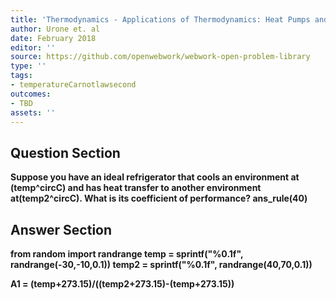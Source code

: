 ```yaml
---
title: 'Thermodynamics - Applications of Thermodynamics: Heat Pumps and Refrigerators'
author: Urone et. al
date: February 2018
editor: ''
source: https://github.com/openwebwork/webwork-open-problem-library
type: ''
tags:
- temperatureCarnotlawsecond
outcomes:
- TBD
assets: ''
---
```


## Question Section 

<b>
Suppose you have an ideal refrigerator that cools an environment at (temp^circC) and has heat transfer to another environment at(temp2^circC). What is its coefficient of performance?
ans_rule(40)



## Answer Section

from random import randrange
temp = sprintf("%0.1f", randrange(-30,-10,0.1))
temp2 = sprintf("%0.1f", randrange(40,70,0.1))

A1 = (temp+273.15)/((temp2+273.15)-(temp+273.15))